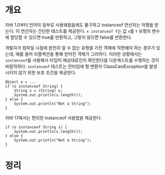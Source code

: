<!-- Date: 2025-01-31 -->
<!-- Update Date: 2025-01-31 -->
<!-- File ID: aa68adbb-27db-41e6-b285-6a3ca4962122 -->
<!-- Author: Seoyeon Jang -->

# 개요

자바 1.0부터 언어의 일부로 사용돼왔음에도 불구하고 instanceof 연산자는 악평을 받는다. 이 연산자는 간단한 테스트를 제공한다. `x instanceof Y`는 값 `x`를 `Y` 유형의 변수에 할당할 수 있으면 true를 반환하고, 그렇지 않으면 false를 반환한다.

개발자가 컴파일 시점에 완전히 알 수 없는 유형을 가진 객체에 직면해야 하는 경우가 있는데, 예를 들어 리플렉션을 통해 얻어진 객체가 그러하다. 이러한 상황에서는 `instanceof`를 사용해서 타입이 예상대로인지 확인한다음 다운캐스트를 수행하는 것이 바람직하다. `instanceof` 테스트는 런타임에 형 변환이 ClassCastException을 발생시키지 않기 위한 보호 조건을 제공한다.

```text
Object o = ...
if (o instanceof String) {
    String s = (String) o;
    System.out.println(s.length());
} else {
    System.out.println("Not a String");
}
```

자바 17에서는 편리한 instanceof 사용법을 제공한다.

```text
if (o instanceof String s) {
    System.out.println(s.length());
} else {
    System.out.println("Not a String");
}
```

# 정리


